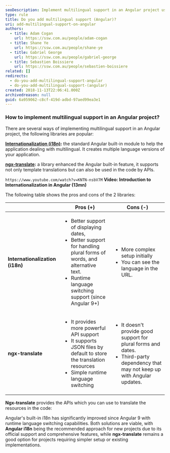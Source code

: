 ```yaml
---
seoDescription: Implement multilingual support in an Angular project using Internationalization (i18n), ngx-translate, or angular-gettext, each with its pros and cons
type: rule
title: Do you add multilingual support (Angular)?
uri: add-multilingual-support-on-angular
authors:
  - title: Adam Cogan
    url: https://ssw.com.au/people/adam-cogan
  - title: Shane Ye
    url: https://ssw.com.au/people/shane-ye
  - title: Gabriel George
    url: https://ssw.com.au/people/gabriel-george
  - title: Sebastien Boissiere
    url: https://ssw.com.au/people/sebastien-boissiere
related: []
redirects:
  - do-you-add-multilingual-support-angular
  - do-you-add-multilingual-support-(angular)
created: 2018-11-13T22:06:41.000Z
archivedreason: null
guid: 6a959062-c8cf-419d-adbd-97aed99ea3e1
---
```


### How to implement multilingual support in an Angular project?

There are several ways of implementing multilingual support in an Angular project, the following libraries are popular:

**[Internationalization (i18n)](https://angular.dev/guide/i18n):** the standard Angular built-in module to help the application dealing with multilingual. It creates multiple language versions of your application.

**[ngx-translate](https://github.com/ngx-translate/core):** a library enhanced the Angular built-in feature, it supports not only template translations but can also be used in the code by APIs.

`https://www.youtube.com/watch?v=KNTN-nsbV7M`
**Video: Introduction to Internationalization in Angular (13mn)**

The following table shows the pros and cons of the 2 libraries:

<!--endintro-->

|                                     | **Pros (+)**                                                                                                                                       | **Cons (-)**                                                                                                                                                                                                                                                                                                                                                                                                                                         |
| ----------------------------------- | -------------------------------------------------------------------------------------------------------------------------------------------------- | ---------------------------------------------------------------------------------------------------------------------------------------------------------------------------------------------------------------------------------------------------------------------------------------------------------------------------------------------------------------------------------------------------------------------------------------------------- |
| **Internationalization** **(i18n)** | <ul class="p3"><li>Better support of displaying dates,</li><li>Better support for handling plural forms of words, and alternative text. </li><li>Runtime language switching support (since Angular 9+)</li></ul> | <ul class="ul1"><li class="li2">More complex setup initially</li><li class="li2">You can see the language in the URL.</li></ul>  |
| **ngx-translate**                   | <ul><li>It provides more powerful API support</li><li>It supports JSON files by default to store the translation resources</li><li>Simple runtime language switching</li></ul>               | <ul class="ul1"><li class="li2">It doesn't provide good support for plural forms and dates.</li><li class="li2">Third-party dependency that may not keep up with Angular updates.</li></ul> |

**Ngx-translate** provides the APIs which you can use to translate the resources in the code:

Angular's built-in i18n has significantly improved since Angular 9 with runtime language switching capabilities. Both solutions are viable, with **Angular i18n** being the recommended approach for new projects due to its official support and comprehensive features, while **ngx-translate** remains a good option for projects requiring simpler setup or existing implementations.